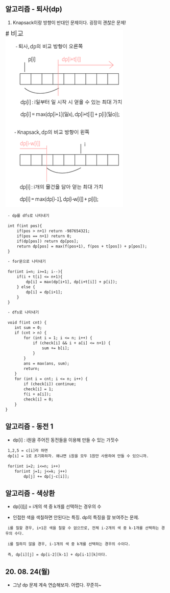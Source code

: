 ## 알고리즘 - 퇴사(dp)

 1. Knapsack이랑 방향이 반대인 문제이다. 굉장히 괜찮은 문제!

 ![Alt text](./img/img_200824.png)

```
 - dp를 dfs로 나타내기
 
 int f(int pos){
     if(pos > n+1) return -987654321;
     if(pos == n+1) return 0;
     if(dp[pos]) return dp[pos];
     return dp[pos] = max(f(pos+1), f(pos + t[pos]) + p[pos]);
 }
```

```
 - for문으로 나타내기

 for(int i=n; i>=1; i--){
     if(i + t[i] <= n+1){
         dp[i] = max(dp[i+1], dp[i+t[i]] + p[i]);
     } else {
         dp[i] = dp[i+1];
     }
 }
```

```
 - dfs로 나타내기

 void f(int cnt) {
	int sum = 0;
	if (cnt > n) {
		for (int i = 1; i <= n; i++) {
			if (check[i] && i + a[i] <= n+1) {
				sum += b[i];
			}
		}
		ans = max(ans, sum);
		return;
	}
	for (int i = cnt; i <= n; i++) {
		if (check[i]) continue;
		check[i] = 1;
		f(i + a[i]);
		check[i] = 0;
	}
}
```

## 알고리즘 - 동전 1

 - dp[i] : i원을 주어진 동전들을 이용해 만들 수 있는 가짓수

```
 1,2,5 = c[i]라 하면
 dp[i] = 1로 초기화하자. 왜냐면 i원을 모두 1원만 사용하여 만들 수 있으니까.

 for(int i=2; i<=n; i++)
    for(int j=1; j<=k; j++)
        dp[j] += dp[j-c[i]];
```

## 알고리즘 - 색상환

 - dp[i][j] = i개의 색 중 k개를 선택하는 경우의 수

 - 인접한 색을 색칠하면 안된다는 특징. dp의 특징을 잘 보여주는 문제.

```
 i를 칠할 경우, i+1은 색을 칠할 수 없으므로, 전체 i-2개의 색 중 k-1개를 선택하는 경우의 수다.

 i를 칠하지 않을 경우, i-1개의 색 중 k개를 선택하는 경우의 수이다.

 즉, dp[i][j] = dp[i-2][k-1] + dp[i-1][k]이다.
 ```
 

## 20. 08. 24(월)
 - 그냥 dp 문제 계속 연습해보자. 어렵다. 꾸준히~

 